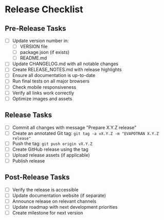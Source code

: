 # Release Checklist

## Pre-Release Tasks

- [ ] Update version number in:
  - [ ] VERSION file
  - [ ] package.json (if exists)
  - [ ] README.md
- [ ] Update CHANGELOG.md with all notable changes
- [ ] Create RELEASE_NOTES.md with release highlights
- [ ] Ensure all documentation is up-to-date
- [ ] Run final tests on all major browsers
- [ ] Check mobile responsiveness
- [ ] Verify all links work correctly
- [ ] Optimize images and assets

## Release Tasks

- [ ] Commit all changes with message "Prepare X.Y.Z release"
- [ ] Create an annotated Git tag: `git tag -a vX.Y.Z -m "EVAPOTRAN X.Y.Z release"`
- [ ] Push the tag: `git push origin vX.Y.Z`
- [ ] Create GitHub release using the tag
- [ ] Upload release assets (if applicable)
- [ ] Publish release

## Post-Release Tasks

- [ ] Verify the release is accessible
- [ ] Update documentation website (if separate)
- [ ] Announce release on relevant channels
- [ ] Update roadmap with next development priorities
- [ ] Create milestone for next version